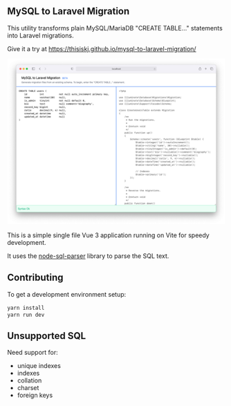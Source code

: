 ## MySQL to Laravel Migration

This utility transforms plain MySQL/MariaDB "CREATE TABLE..." statements into Laravel migrations.

Give it a try at https://thisiskj.github.io/mysql-to-laravel-migration/

![Screenshot](screenshot.png)

This is a simple single file Vue 3 application running on Vite for speedy development.

It uses the [node-sql-parser](https://github.com/taozhi8833998/node-sql-parser) library to parse the SQL text.

## Contributing

To get a development environment setup:

```
yarn install
yarn run dev
```

## Unsupported SQL

Need support for:
- unique indexes
- indexes
- collation
- charset
- foreign keys
